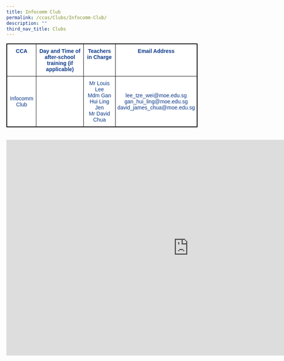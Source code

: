 ```yaml
---
title: Infocomm Club
permalink: /ccas/Clubs/Infocomm-Club/
description: ""
third_nav_title: Clubs
---
```

<style type="text/css">
.tg  {border-collapse:collapse;border-spacing:0;}
.tg td{border-color:black;border-style:solid;border-width:1px;font-family:Arial, sans-serif;font-size:14px;
  overflow:hidden;padding:10px 5px;word-break:normal;}
.tg th{border-color:black;border-style:solid;border-width:1px;font-family:Arial, sans-serif;font-size:14px;
  font-weight:normal;overflow:hidden;padding:10px 5px;word-break:normal;}
.tg .tg-m9di{background-color:#FFF;color:#0C3989;text-align:center;vertical-align:middle}
.tg .tg-pg9x{background-color:#FFF;color:#0C3989;font-weight:bold;text-align:center;vertical-align:top}
</style>
<table class="tg" style="border: 1px solid black">
<thead>
  <tr style="border: 1px solid black">
    <th class="tg-pg9x" style="border: 1px solid black">CCA</th>
    <th class="tg-pg9x" style="border: 1px solid black">Day and Time of after-school training (if applicable)</th>
    <th class="tg-pg9x" style="border: 1px solid black">Teachers in Charge</th>
    <th class="tg-pg9x" style="border: 1px solid black">Email Address</th>
  </tr>
</thead>
<tbody>
  <tr style="border: 1px solid black">
    <td class="tg-m9di" style="border: 1px solid black">Infocomm Club<br></td>
    <td class="tg-m9di" style="border: 1px solid black"></td>
    <td class="tg-m9di" style="border: 1px solid black">Mr Louis Lee<br>Mdm Gan Hui Ling Jen<br>Mr David Chua</td>
    <td class="tg-m9di" style="border: 1px solid black">lee_tze_wei@moe.edu.sg<br>gan_hui_ling@moe.edu.sg<br>david_james_chua@moe.edu.sg</td>
  </tr>
</tbody>
</table><br>


<iframe allowfullscreen="true" height="569" width="960" frameborder="0" src="https://docs.google.com/presentation/d/e/2PACX-1vRxxUhPqULUzdTXJddefZcvcfzHvpwT_jTdG35g-aLYdRPiXA8UZYRAC0MZEZgffSdyCO-lWfJzMdkx/embed?start=false&amp;loop=false&amp;delayms=3000"></iframe>